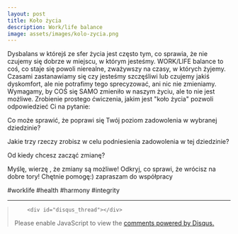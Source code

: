 ```yaml
---
layout: post
title: Koło życia
description: Work/life balance
image: assets/images/kolo-zycia.png
---
```


Dysbalans w którejś ze sfer życia jest często tym, co sprawia, że nie czujemy się dobrze w miejscu, w którym jesteśmy. WORK/LIFE balance to coś, co staje się powoli nierealne, zważywszy na czasy, w których żyjemy. Czasami zastanawiamy się czy jesteśmy szczęśliwi lub czujemy jakiś dyskomfort, ale nie potrafimy tego sprecyzować, ani nic nie zmieniamy. Wymagamy, by COŚ się SAMO zmieniło w naszym życiu, ale to nie jest możliwe. 
Zrobienie prostego ćwiczenia, jakim jest "koło życia" pozwoli odpowiedzieć Ci na pytanie:

Co może sprawić, że poprawi się Twój poziom zadowolenia w wybranej dziedzinie?

Jakie trzy rzeczy zrobisz w celu podniesienia zadowolenia w tej dziedzinie?

Od kiedy chcesz zacząć zmianę?

Myślę, wierzę , że zmiany są możliwe! Odkryj, co sprawi, że wrócisz na dobre tory! Chętnie pomogę:) zapraszam do współpracy

#worklife
#health
#harmony
#integrity




<hr class="major" />

<blockquote style="margin-left:0px;">	
		
		<div id="disqus_thread"></div>
<script>
    /**
    *  RECOMMENDED CONFIGURATION VARIABLES: EDIT AND UNCOMMENT THE SECTION BELOW TO INSERT DYNAMIC VALUES FROM YOUR PLATFORM OR CMS.
    *  LEARN WHY DEFINING THESE VARIABLES IS IMPORTANT: https://disqus.com/admin/universalcode/#configuration-variables    */
    /*
    var disqus_config = function () {
    this.page.url = 'https://www.pharmabusters.pl/2022/10/11/kolo-zycia.html';  // Replace PAGE_URL with your page's canonical URL variable
    this.page.identifier = PAGE_IDENTIFIER; // Replace PAGE_IDENTIFIER with your page's unique identifier variable
    };
    */
    (function() { // DON'T EDIT BELOW THIS LINE
    var d = document, s = d.createElement('script');
    s.src = 'https://pharmabusters.disqus.com/embed.js';
    s.setAttribute('data-timestamp', +new Date());
    (d.head || d.body).appendChild(s);
    })();
</script>
<noscript>Please enable JavaScript to view the <a href="https://disqus.com/?ref_noscript">comments powered by Disqus.</a></noscript>
<script id="dsq-count-scr" src="//pharmabusters.disqus.com/count.js" async></script>
</blockquote>



